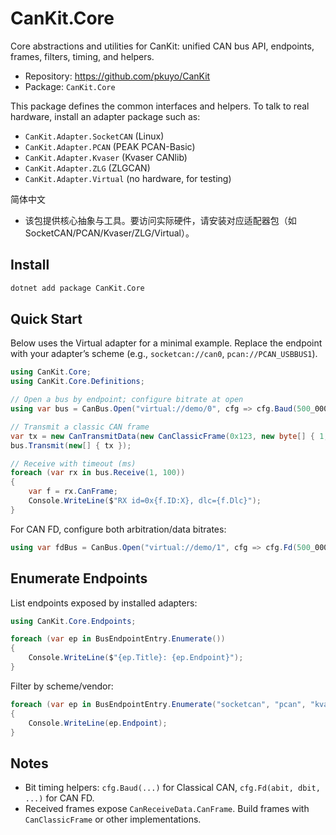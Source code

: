 # CanKit.Core

Core abstractions and utilities for CanKit: unified CAN bus API, endpoints, frames, filters, timing, and helpers.

- Repository: https://github.com/pkuyo/CanKit
- Package: `CanKit.Core`

This package defines the common interfaces and helpers. To talk to real hardware, install an adapter package such as:
- `CanKit.Adapter.SocketCAN` (Linux)
- `CanKit.Adapter.PCAN` (PEAK PCAN-Basic)
- `CanKit.Adapter.Kvaser` (Kvaser CANlib)
- `CanKit.Adapter.ZLG` (ZLGCAN)
- `CanKit.Adapter.Virtual` (no hardware, for testing)

简体中文
- 该包提供核心抽象与工具。要访问实际硬件，请安装对应适配器包（如 SocketCAN/PCAN/Kvaser/ZLG/Virtual）。

## Install

```bash
dotnet add package CanKit.Core
```

## Quick Start

Below uses the Virtual adapter for a minimal example. Replace the endpoint with your adapter’s scheme (e.g., `socketcan://can0`, `pcan://PCAN_USBBUS1`).

```csharp
using CanKit.Core;
using CanKit.Core.Definitions;

// Open a bus by endpoint; configure bitrate at open
using var bus = CanBus.Open("virtual://demo/0", cfg => cfg.Baud(500_000));

// Transmit a classic CAN frame
var tx = new CanTransmitData(new CanClassicFrame(0x123, new byte[] { 1, 2, 3 }));
bus.Transmit(new[] { tx });

// Receive with timeout (ms)
foreach (var rx in bus.Receive(1, 100))
{
    var f = rx.CanFrame;
    Console.WriteLine($"RX id=0x{f.ID:X}, dlc={f.Dlc}");
}
```

For CAN FD, configure both arbitration/data bitrates:

```csharp
using var fdBus = CanBus.Open("virtual://demo/1", cfg => cfg.Fd(500_000, 2_000_000));
```

## Enumerate Endpoints

List endpoints exposed by installed adapters:

```csharp
using CanKit.Core.Endpoints;

foreach (var ep in BusEndpointEntry.Enumerate())
{
    Console.WriteLine($"{ep.Title}: {ep.Endpoint}");
}
```

Filter by scheme/vendor:

```csharp
foreach (var ep in BusEndpointEntry.Enumerate("socketcan", "pcan", "kvaser", "zlg", "virtual"))
{
    Console.WriteLine(ep.Endpoint);
}
```

## Notes

- Bit timing helpers: `cfg.Baud(...)` for Classical CAN, `cfg.Fd(abit, dbit, ...)` for CAN FD.
- Received frames expose `CanReceiveData.CanFrame`. Build frames with `CanClassicFrame` or other implementations.
